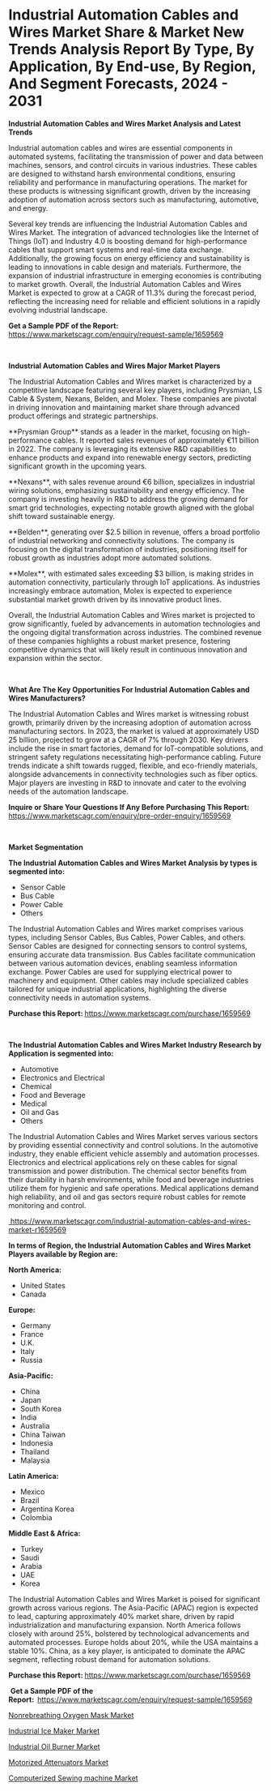 <p><h1>Industrial Automation Cables and Wires Market Share & Market New Trends Analysis Report By Type, By Application, By End-use, By Region, And Segment Forecasts, 2024 - 2031</h1></p><p><strong>Industrial Automation Cables and Wires Market Analysis and Latest Trends</strong></p>
<p><p>Industrial automation cables and wires are essential components in automated systems, facilitating the transmission of power and data between machines, sensors, and control circuits in various industries. These cables are designed to withstand harsh environmental conditions, ensuring reliability and performance in manufacturing operations. The market for these products is witnessing significant growth, driven by the increasing adoption of automation across sectors such as manufacturing, automotive, and energy. </p><p>Several key trends are influencing the Industrial Automation Cables and Wires Market. The integration of advanced technologies like the Internet of Things (IoT) and Industry 4.0 is boosting demand for high-performance cables that support smart systems and real-time data exchange. Additionally, the growing focus on energy efficiency and sustainability is leading to innovations in cable design and materials. Furthermore, the expansion of industrial infrastructure in emerging economies is contributing to market growth. Overall, the Industrial Automation Cables and Wires Market is expected to grow at a CAGR of 11.3% during the forecast period, reflecting the increasing need for reliable and efficient solutions in a rapidly evolving industrial landscape.</p></p>
<p><strong>Get a Sample PDF of the Report:&nbsp;</strong> <a href="https://www.marketscagr.com/enquiry/request-sample/1659569?utm_campaign=1186&utm_medium=2&utm_source=Github&utm_content=ia&utm_term=28092024&utm_id=industrial-automation-cables-and-wires">https://www.marketscagr.com/enquiry/request-sample/1659569</a></p>
<p>&nbsp;</p>
<p><strong>Industrial Automation Cables and Wires Major Market Players</strong></p>
<p><p>The Industrial Automation Cables and Wires market is characterized by a competitive landscape featuring several key players, including Prysmian, LS Cable & System, Nexans, Belden, and Molex. These companies are pivotal in driving innovation and maintaining market share through advanced product offerings and strategic partnerships.</p><p>**Prysmian Group** stands as a leader in the market, focusing on high-performance cables. It reported sales revenues of approximately €11 billion in 2022. The company is leveraging its extensive R&D capabilities to enhance products and expand into renewable energy sectors, predicting significant growth in the upcoming years.</p><p>**Nexans**, with sales revenue around €6 billion, specializes in industrial wiring solutions, emphasizing sustainability and energy efficiency. The company is investing heavily in R&D to address the growing demand for smart grid technologies, expecting notable growth aligned with the global shift toward sustainable energy.</p><p>**Belden**, generating over $2.5 billion in revenue, offers a broad portfolio of industrial networking and connectivity solutions. The company is focusing on the digital transformation of industries, positioning itself for robust growth as industries adopt more automated solutions.</p><p>**Molex**, with estimated sales exceeding $3 billion, is making strides in automation connectivity, particularly through IoT applications. As industries increasingly embrace automation, Molex is expected to experience substantial market growth driven by its innovative product lines.</p><p>Overall, the Industrial Automation Cables and Wires market is projected to grow significantly, fueled by advancements in automation technologies and the ongoing digital transformation across industries. The combined revenue of these companies highlights a robust market presence, fostering competitive dynamics that will likely result in continuous innovation and expansion within the sector.</p></p>
<p>&nbsp;</p>
<p><strong>What Are The Key Opportunities For Industrial Automation Cables and Wires Manufacturers?</strong></p>
<p><p>The Industrial Automation Cables and Wires market is witnessing robust growth, primarily driven by the increasing adoption of automation across manufacturing sectors. In 2023, the market is valued at approximately USD 25 billion, projected to grow at a CAGR of 7% through 2030. Key drivers include the rise in smart factories, demand for IoT-compatible solutions, and stringent safety regulations necessitating high-performance cabling. Future trends indicate a shift towards rugged, flexible, and eco-friendly materials, alongside advancements in connectivity technologies such as fiber optics. Major players are investing in R&D to innovate and cater to the evolving needs of the automation landscape.</p></p>
<p><strong>Inquire or Share Your Questions If Any Before Purchasing This Report:</strong> <a href="https://www.marketscagr.com/enquiry/pre-order-enquiry/1659569?utm_campaign=1186&utm_medium=2&utm_source=Github&utm_content=ia&utm_term=28092024&utm_id=industrial-automation-cables-and-wires">https://www.marketscagr.com/enquiry/pre-order-enquiry/1659569</a></p>
<p>&nbsp;</p>
<p><strong>Market Segmentation</strong></p>
<p><strong>The Industrial Automation Cables and Wires Market Analysis by types is segmented into:</strong></p>
<p><ul><li>Sensor Cable</li><li>Bus Cable</li><li>Power Cable</li><li>Others</li></ul></p>
<p><p>The Industrial Automation Cables and Wires market comprises various types, including Sensor Cables, Bus Cables, Power Cables, and others. Sensor Cables are designed for connecting sensors to control systems, ensuring accurate data transmission. Bus Cables facilitate communication between various automation devices, enabling seamless information exchange. Power Cables are used for supplying electrical power to machinery and equipment. Other cables may include specialized cables tailored for unique industrial applications, highlighting the diverse connectivity needs in automation systems.</p></p>
<p><strong>Purchase this Report:&nbsp;</strong><a href="https://www.marketscagr.com/purchase/1659569?utm_campaign=1186&utm_medium=2&utm_source=Github&utm_content=ia&utm_term=28092024&utm_id=industrial-automation-cables-and-wires">https://www.marketscagr.com/purchase/1659569</a></p>
<p>&nbsp;</p>
<p><strong>The Industrial Automation Cables and Wires Market Industry Research by Application is segmented into:</strong></p>
<p><ul><li>Automotive</li><li>Electronics and Electrical</li><li>Chemical</li><li>Food and Beverage</li><li>Medical</li><li>Oil and Gas</li><li>Others</li></ul></p>
<p><p>The Industrial Automation Cables and Wires Market serves various sectors by providing essential connectivity and control solutions. In the automotive industry, they enable efficient vehicle assembly and automation processes. Electronics and electrical applications rely on these cables for signal transmission and power distribution. The chemical sector benefits from their durability in harsh environments, while food and beverage industries utilize them for hygienic and safe operations. Medical applications demand high reliability, and oil and gas sectors require robust cables for remote monitoring and control.</p></p>
<p><a href="https://www.marketscagr.com/industrial-automation-cables-and-wires-market-r1659569?utm_campaign=1186&utm_medium=2&utm_source=Github&utm_content=ia&utm_term=28092024&utm_id=industrial-automation-cables-and-wires">&nbsp;https://www.marketscagr.com/industrial-automation-cables-and-wires-market-r1659569</a></p>
<p><strong>In terms of Region, the Industrial Automation Cables and Wires Market Players available by Region are:</strong></p>
<p>
    <p> <strong> North America: </strong>
        <ul>
            <li>United States</li>
            <li>Canada</li>
        </ul>
        </p> 
    <p> <strong> Europe: </strong>
        <ul>
            <li>Germany</li>
            <li>France</li>
            <li>U.K.</li>
            <li>Italy</li>
            <li>Russia</li>
        </ul>
        </p> 
    <p> <strong> Asia-Pacific: </strong>
        <ul>
            <li>China</li>
            <li>Japan</li>
            <li>South Korea</li>
            <li>India</li>
            <li>Australia</li>
            <li>China Taiwan</li>
            <li>Indonesia</li>
            <li>Thailand</li>
            <li>Malaysia</li>
        </ul>
        </p> 
    <p> <strong> Latin America: </strong>
        <ul>
            <li>Mexico</li>
            <li>Brazil</li>
            <li>Argentina Korea</li>
            <li>Colombia</li>
        </ul>
        </p> 
    <p> <strong> Middle East & Africa: </strong>
        <ul>
            <li>Turkey</li>
            <li>Saudi</li>
            <li>Arabia</li>
            <li>UAE</li>
            <li>Korea</li>
        </ul>
    </p>
    </p>
<p><p>The Industrial Automation Cables and Wires Market is poised for significant growth across various regions. The Asia-Pacific (APAC) region is expected to lead, capturing approximately 40% market share, driven by rapid industrialization and manufacturing expansion. North America follows closely with around 25%, bolstered by technological advancements and automated processes. Europe holds about 20%, while the USA maintains a stable 10%. China, as a key player, is anticipated to dominate the APAC segment, reflecting robust demand for automation solutions.</p></p>
<p><strong>Purchase this Report: </strong><a href="https://www.marketscagr.com/purchase/1659569?utm_campaign=1186&utm_medium=2&utm_source=Github&utm_content=ia&utm_term=28092024&utm_id=industrial-automation-cables-and-wires">https://www.marketscagr.com/purchase/1659569</a></p>
<p>&nbsp;<strong>Get a Sample PDF of the Report:&nbsp;&nbsp;</strong><a href="https://www.marketscagr.com/enquiry/request-sample/1659569?utm_campaign=1186&utm_medium=2&utm_source=Github&utm_content=ia&utm_term=28092024&utm_id=industrial-automation-cables-and-wires">https://www.marketscagr.com/enquiry/request-sample/1659569</a></p>
<p><strong></strong></p>
<p><p><a href="https://issuu.com/reportprime-2/docs/nonrebreathing-oxygen-mask-market-s_22ffd907fef0fd?utm_campaign=1186&utm_medium=2&utm_source=Github&utm_content=ia&utm_term=28092024&utm_id=industrial-automation-cables-and-wires">Nonrebreathing Oxygen Mask Market</a></p><p><a href="https://www.linkedin.com/pulse/industrial-ice-maker-market-research-report-exploring-size-4zwve?utm_campaign=1186&utm_medium=2&utm_source=Github&utm_content=ia&utm_term=28092024&utm_id=industrial-automation-cables-and-wires">Industrial Ice Maker Market</a></p><p><a href="https://www.linkedin.com/pulse/driving-factors-behind-industrial-oil-burner-market-trends-applications-qngce?utm_campaign=1186&utm_medium=2&utm_source=Github&utm_content=ia&utm_term=28092024&utm_id=industrial-automation-cables-and-wires">Industrial Oil Burner Market</a></p><p><a href="https://www.linkedin.com/pulse/motorized-attenuators-market-size-growing-cagr-68-report-psmae?utm_campaign=1186&utm_medium=2&utm_source=Github&utm_content=ia&utm_term=28092024&utm_id=industrial-automation-cables-and-wires">Motorized Attenuators Market</a></p><p><a href="https://issuu.com/reportprime-2/docs/computerized-sewing-machine-market-_3601d99479f676?utm_campaign=1186&utm_medium=2&utm_source=Github&utm_content=ia&utm_term=28092024&utm_id=industrial-automation-cables-and-wires">Computerized Sewing machine Market</a></p></p>